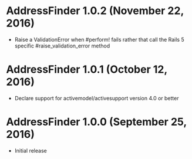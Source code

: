 # AddressFinder 1.0.2 (November 22, 2016) #

* Raise a ValidationError when #perform! fails rather that call the Rails 5 
  specific #raise_validation_error method

# AddressFinder 1.0.1 (October 12, 2016) #

* Declare support for activemodel/activesupport version 4.0 or better

# AddressFinder 1.0.0 (September 25, 2016) #

* Initial release
